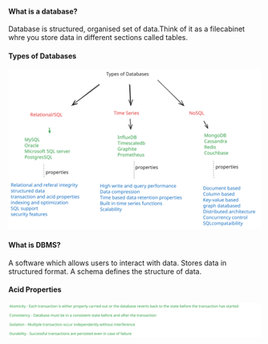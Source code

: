 #### What is a database?
Database is structured, organised set of data.Think of it as a filecabinet whre you store data in different sections called tables.

#### Types of Databases
![Types of Databases](tod.svg)

#### What is DBMS?
A software which allows users to interact with data. Stores data in structured format. A schema defines the structure of data.

#### Acid Properties
![Acid Properties](acid.svg)
